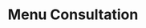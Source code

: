 ---
layout: default
title: Menu Consultation
featured_image: 
  image_path: /images/ayurvedic-alchemy-18.jpg
  image_focus: left
heading: Menu Consultation
description: If you already have a chef for your home or event, allow me to enhance their culinary offerings with beautifully crafted Ayurvedic-inspired menus tailored to bring balance and nourishment to your table.
---
